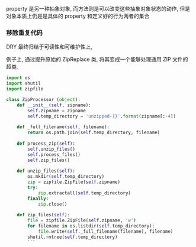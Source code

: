property 是另一种抽象对象, 而方法则是可以改变这些抽象对象状态的动作, 但是对象本质上仍是是具体的 property 和定义好的行为两者的集合

### 移除重复代码

DRY 最终归结于可读性和可维护性上,

例子上, 通过提升原始的 ZipReplace 类, 将其变成一个能够处理通用 ZIP 文件的超类.

```py
import os
import shutil
import zipfile

class ZipProcessor (object):
	def __init__(self, zipname):
		self.zipname = zipname
		self.temp_directory = 'unzipped-{}'.format(zipname[:-4])
	
	def _full_filename(self, filename):
		return os.path.join(self.temp_directory, filename)
	
	def process_zip(self):
		self.unzip_files()
		self.process_files()
		self.zip_files()
		
	def unzip_files(self):
		os.mkdir(self.temp_directory)
		zip = zipfile.ZipFile(self.zipname)
		try:
			zip.extractall(self.temp_directory)
		finally:
			zip.close()
		
	def zip_files(self):
		file = zipfile.ZipFile(self.zipname, 'w')
		for filename in os.listdir(self.temp_directory):
			file.write(self._full_filename(filename), filename)
		shutil.rmtree(self.temp_directory)
        ```
